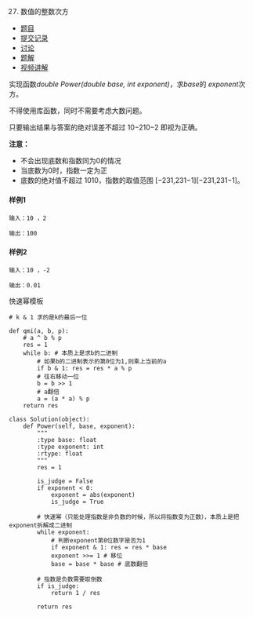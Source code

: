 27. 数值的整数次方

- [  题目](https://www.acwing.com/problem/content/description/26/)
- [  提交记录](https://www.acwing.com/problem/content/submission/26/)
- [  讨论](https://www.acwing.com/problem/content/discussion/index/26/1/)
- [  题解](https://www.acwing.com/problem/content/solution/26/1/)
- [  视频讲解](https://www.acwing.com/problem/content/video/26/)

实现函数*double Power(double base, int exponent)*，求*base*的 *exponent*次方。

不得使用库函数，同时不需要考虑大数问题。

只要输出结果与答案的绝对误差不超过 10−210−2 即视为正确。

**注意：**

- 不会出现底数和指数同为0的情况
- 当底数为0时，指数一定为正
- 底数的绝对值不超过 1010，指数的取值范围 [−231,231−1][−231,231−1]。

#### 样例1

```
输入：10 ，2

输出：100
```

#### 样例2

```
输入：10 ，-2  

输出：0.01
```

快速幂模板
```
# k & 1 求的是k的最后一位

def qmi(a, b, p):
    # a ^ b % p
    res = 1
    while b: # 本质上是求b的二进制
        # 如果b的二进制表示的第0位为1,则乘上当前的a
        if b & 1: res = res * a % p
        # 往右移动一位
        b = b >> 1
        # a翻倍
        a = (a * a) % p
    return res

```
```
class Solution(object):
    def Power(self, base, exponent):
        """
        :type base: float
        :type exponent: int
        :rtype: float
        """
        res = 1
        
        is_judge = False
        if exponent < 0:
            exponent = abs(exponent)
            is_judge = True
            
        # 快速幂（只能处理指数是非负数的时候，所以将指数变为正数），本质上是把exponent拆解成二进制
        while exponent:
            # 判断exponent第0位数字是否为1
            if exponent & 1: res = res * base
            exponent >>= 1 # 移位
            base = base * base # 底数翻倍
        
        # 指数是负数需要取倒数
        if is_judge:
            return 1 / res
        
        return res
```